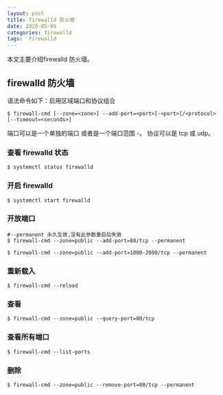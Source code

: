 ```yaml
---
layout: post
title: firewalld 防火墙
date: 2020-05-09
categories: firewalld
tags:  firewalld
---
```

本文主要介绍firewalld 防火墙。

## firewalld 防火墙

语法命令如下：启用区域端口和协议组合
```
$ firewall-cmd [--zone=<zone>] --add-port=<port>[-<port>]/<protocol> [--timeout=<seconds>]
```
端口可以是一个单独的端口 <port> 或者是一个端口范围 <port>-<port>。
协议可以是 tcp 或 udp。

### 查看 firewalld 状态

```
$ systemctl status firewalld
```

### 开启 firewalld

```
$ systemctl start firewalld
```

### 开放端口

```
#--permanent 永久生效,没有此参数重启后失效
$ firewall-cmd --zone=public --add-port=80/tcp --permanent

$ firewall-cmd --zone=public --add-port=1000-2000/tcp --permanent
```

### 重新载入

```
$ firewall-cmd --reload
```

### 查看

```
$ firewall-cmd --zone=public --query-port=80/tcp
```

### 查看所有端口

```
$ firewall-cmd --list-ports
```
 
### 删除

```
$ firewall-cmd --zone=public --remove-port=80/tcp --permanent
```
